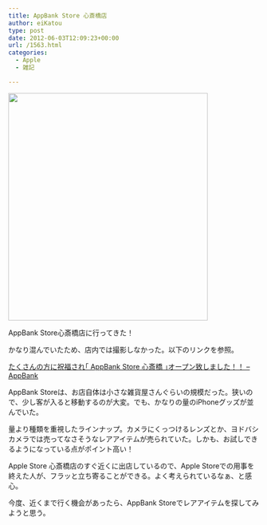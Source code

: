 ```yaml
---
title: AppBank Store 心斎橋店
author: eiKatou
type: post
date: 2012-06-03T12:09:23+00:00
url: /1563.html
categories:
  - Apple
  - 雑記

---
```

[<img src="http://eikatou.net/blog/wp-content/uploads/2012/06/appbankstore.jpg" alt="" title="appbankstore" width="400" height="456" class="alignnone size-full wp-image-1564" srcset="/uploads/2012/06/appbankstore.jpg 400w, /uploads/2012/06/appbankstore-263x300.jpg 263w" sizes="(max-width: 400px) 100vw, 400px" />][1]
  
AppBank Store心斎橋店に行ってきた！

かなり混んでいたため、店内では撮影しなかった。以下のリンクを参照。
  
[たくさんの方に祝福され｢ AppBank Store 心斎橋 ｣オープン致しました！！ &#8211; AppBank][2]

AppBank Storeは、お店自体は小さな雑貨屋さんぐらいの規模だった。狭いので、少し客が入ると移動するのが大変。でも、かなりの量のiPhoneグッズが並んでいた。

量より種類を重視したラインナップ。カメラにくっつけるレンズとか、ヨドバシカメラでは売ってなさそうなレアアイテムが売られていた。しかも、お試しできるようになっている点がポイント高い！

Apple Store 心斎橋店のすぐ近くに出店しているので、Apple Storeでの用事を終えた人が、フラッと立ち寄ることができる。よく考えられているなぁ、と感心。

今度、近くまで行く機会があったら、AppBank Storeでレアアイテムを探してみようと思う。

 [1]: http://eikatou.net/blog/wp-content/uploads/2012/06/appbankstore.jpg
 [2]: http://www.appbank.net/2012/06/01/iphone-news/420847.php
